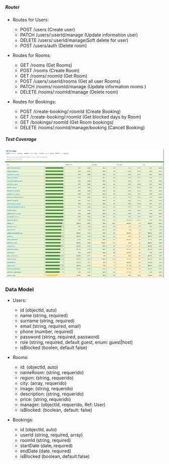 ##### Router

- Routes for Users:
	- POST /users (Create user)
	- PATCH /users/:userId/manage (Update information user)
	- DELETE /users/:userId/manage(Soft delete for user)
	- POST /users/auth (Delete room)
	
- Routes for Rooms:
	- GET /rooms (Get Rooms)
	- POST /rooms (Create Room)
	- GET /rooms/:roomId (Get Room)
	- POST /users/:userId/rooms (Get all user Rooms)
	- PATCH /rooms/:roomId/manage (Update information rooms )
	- DELETE /rooms/:roomId/manage (Delete room)

- Routes for Bookings:
	- POST /create-booking/:roomId (Create Booking)
	- GET /create-booking/:roomId (Get blocked days by Room)
	- GET /bookings/:roomId (Get Room bookings)
	- DELETE /rooms/:roomId/manage/booking (Cancell Booking)
	
##### Test Coverage

![](./coverage/Screenshot%202024-08-28%20at%2016.43.37.png)

  ### Data Model

- Users:
  - id (objectId, auto)
  - name (string, required)
  - surname (string, required)
  - email (string, required, email) 
  - phone (number, required)
  - password (string, required, password)
  - role (string, required, default guest, enum: guest|host)
  - isBlocked (boolen, default false)

- Rooms:
  - id: (objectId, auto)
  - nameRoom: (string, requerido)
  - region: (string, requerido)
  - city: (array, requerido)
  - image: (string, requerido)
  - description: (string, requerido)
  - price: (string, requerido)
  - manager: (objectId, requerido, Ref: User)
  - isBlocked: (boolean, default: false)


- Bookings:
	- id (objectId, auto)
	- userId (string, required, array)
	- roomId (string, required)
	- startDate (date, required)
	- endDate (date. required)
	- isBlocked (boolean, default:false)



